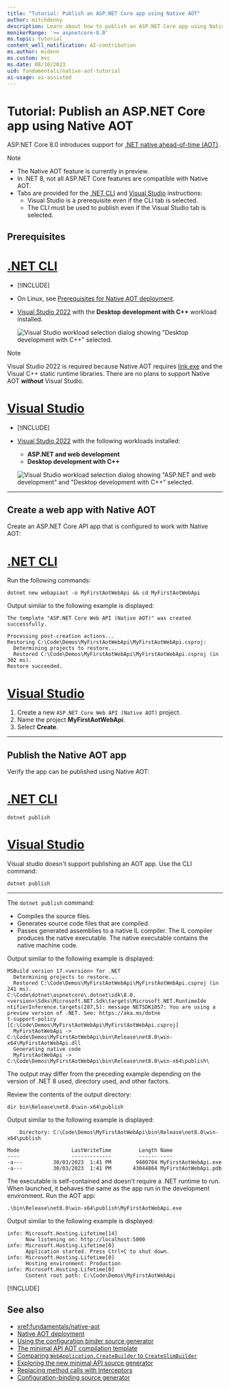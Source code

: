 ```yaml
---
title: "Tutorial: Publish an ASP.NET Core app using Native AOT"
author: mitchdenny
description: Learn about how to publish an ASP.NET Core app using Native AOT.
monikerRange: '>= aspnetcore-8.0'
ms.topic: tutorial
content_well_notification: AI-contribution
ms.author: midenn
ms.custom: mvc
ms.date: 08/10/2023
uid: fundamentals/native-aot-tutorial
ai-usage: ai-assisted
---
```

# Tutorial: Publish an ASP.NET Core app using Native AOT

<!-- UPDATE 9.0 Activate after release and INCLUDE is updated

[!INCLUDE[](~/includes/not-latest-version.md)]

-->

ASP.NET Core 8.0 introduces support for [.NET native ahead-of-time (AOT)](/dotnet/core/deploying/native-aot/).

> [!NOTE]
> * The Native AOT feature is currently in preview.
> * In .NET 8, not all ASP.NET Core features are compatible with Native AOT.
> * Tabs are provided for the [.NET CLI](/dotnet/core/tools/) and [Visual Studio](https://visualstudio.microsoft.com/downloads/) instructions:
>   * Visual Studio is a prerequisite even if the CLI tab is selected.
>   * The CLI must be used to publish even if the Visual Studio tab is selected.

## Prerequisites

# [.NET CLI](#tab/net-cli) 

* [!INCLUDE[](~/includes/8.0-SDK.md)]
* On Linux, see [Prerequisites for Native AOT deployment](/dotnet/core/deploying/native-aot/?tabs=net8plus#prerequisites-for-native-aot-deployment).
* [Visual Studio 2022](https://visualstudio.microsoft.com/downloads/) with the **Desktop development with C++** workload installed.

  ![Visual Studio workload selection dialog showing "Desktop development with C++" selected.](~/fundamentals/aot/_static/cpponly.png)

> [!NOTE]
> Visual Studio 2022 is required because Native AOT requires [link.exe](/cpp/build/reference/linker-options) and the Visual C++ static runtime libraries. There are no plans to support Native AOT ***without*** Visual Studio.

# [Visual Studio](#tab/visual-studio)

* [!INCLUDE[](~/includes/8.0-SDK.md)]

* [Visual Studio 2022](https://visualstudio.microsoft.com/downloads/) with the following workloads installed:
  * **ASP.NET and web development**
  * **Desktop development with C++**

  ![Visual Studio workload selection dialog showing "ASP.NET and web development" and "Desktop development with C++" selected.](~/fundamentals/aot/_static/ddcpp.png)

---

## Create a web app with Native AOT

Create an ASP.NET Core API app that is configured to work with Native AOT:

# [.NET CLI](#tab/net-cli) 

Run the following commands:

```dotnetcli
dotnet new webapiaot -o MyFirstAotWebApi && cd MyFirstAotWebApi
```

Output similar to the following example is displayed:

```output
The template "ASP.NET Core Web API (Native AOT)" was created successfully.

Processing post-creation actions...
Restoring C:\Code\Demos\MyFirstAotWebApi\MyFirstAotWebApi.csproj:
  Determining projects to restore...
  Restored C:\Code\Demos\MyFirstAotWebApi\MyFirstAotWebApi.csproj (in 302 ms).
Restore succeeded.
```

# [Visual Studio](#tab/visual-studio)

1. Create a new `ASP.NET Core Web API (Native AOT)` project.
1. Name the project **MyFirstAotWebApi**.
1. Select **Create**.

---

## Publish the Native AOT app

Verify the app can be published using Native AOT:

# [.NET CLI](#tab/net-cli) 

```dotnetcli
dotnet publish
```

# [Visual Studio](#tab/visual-studio)

Visual studio doesn't support publishing an AOT app. Use the CLI command:

```dotnetcli
dotnet publish
```

---

The `dotnet publish` command:

* Compiles the source files.
* Generates source code files that are compiled.
* Passes generated assemblies to a native IL compiler. The IL compiler produces the native executable. The native executable contains the native machine code.

Output similar to the following example is displayed:

```output
MSBuild version 17.<version> for .NET
  Determining projects to restore...
  Restored C:\Code\Demos\MyFirstAotWebApi\MyFirstAotWebApi.csproj (in 241 ms).
C:\Code\dotnet\aspnetcore\.dotnet\sdk\8.0.<version>\Sdks\Microsoft.NET.Sdk\targets\Microsoft.NET.RuntimeIde
ntifierInference.targets(287,5): message NETSDK1057: You are using a preview version of .NET. See: https://aka.ms/dotne
t-support-policy [C:\Code\Demos\MyFirstAotWebApi\MyFirstAotWebApi.csproj]
  MyFirstAotWebApi -> C:\Code\Demos\MyFirstAotWebApi\bin\Release\net8.0\win-x64\MyFirstAotWebApi.dll
  Generating native code
  MyFirstAotWebApi -> C:\Code\Demos\MyFirstAotWebApi\bin\Release\net8.0\win-x64\publish\
```

The output may differ from the preceding example depending on the version of .NET 8 used, directory used, and other factors.

Review the contents of the output directory:

```
dir bin\Release\net8.0\win-x64\publish
```

Output similar to the following example is displayed:

```Output
    Directory: C:\Code\Demos\MyFirstAotWebApi\bin\Release\net8.0\win-x64\publish

Mode                 LastWriteTime         Length Name
----                 -------------         ------ ----
-a---          30/03/2023  1:41 PM        9480704 MyFirstAotWebApi.exe
-a---          30/03/2023  1:41 PM       43044864 MyFirstAotWebApi.pdb
```

The executable is self-contained and doesn't require a .NET runtime to run. When launched, it behaves the same as the app run in the development environment. Run the AOT app:

```
.\bin\Release\net8.0\win-x64\publish\MyFirstAotWebApi.exe
```

Output similar to the following example is displayed:

```output
info: Microsoft.Hosting.Lifetime[14]
      Now listening on: http://localhost:5000
info: Microsoft.Hosting.Lifetime[0]
      Application started. Press Ctrl+C to shut down.
info: Microsoft.Hosting.Lifetime[0]
      Hosting environment: Production
info: Microsoft.Hosting.Lifetime[0]
      Content root path: C:\Code\Demos\MyFirstAotWebApi
```

[!INCLUDE[](~/fundamentals/aot/includes/aot_lib.md)]

## See also

* <xref:fundamentals/native-aot>
* [Native AOT deployment](/dotnet/core/deploying/native-aot/)
* [Using the configuration binder source generator](https://andrewlock.net/exploring-the-dotnet-8-preview-using-the-new-configuration-binder-source-generator/)
* [The minimal API AOT compilation template](https://andrewlock.net/exploring-the-dotnet-8-preview-the-minimal-api-aot-template/)
* [Comparing `WebApplication.CreateBuilder` to `CreateSlimBuilder`](https://andrewlock.net/exploring-the-dotnet-8-preview-comparing-createbuilder-to-the-new-createslimbuilder-method/)
* [Exploring the new minimal API source generator](https://andrewlock.net/exploring-the-dotnet-8-preview-exploring-the-new-minimal-api-source-generator/)
* [Replacing method calls with Interceptors](https://andrewlock.net/exploring-the-dotnet-8-preview-changing-method-calls-with-interceptors/)
* [Configuration-binding source generator](/dotnet/core/whats-new/dotnet-8#configuration-binding-source-generator)
